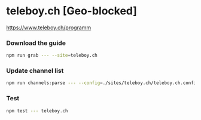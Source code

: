 # teleboy.ch [Geo-blocked]

https://www.teleboy.ch/programm

### Download the guide

```sh
npm run grab --- --site=teleboy.ch
```

### Update channel list

```sh
npm run channels:parse --- --config=./sites/teleboy.ch/teleboy.ch.config.js --output=./sites/teleboy.ch/teleboy.ch.channels.xml
```

### Test

```sh
npm test --- teleboy.ch
```
